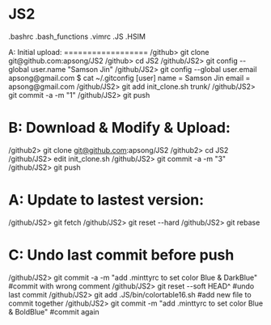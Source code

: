 JS2
===

.bashrc .bash_functions .vimrc .JS .HSIM

<Usage>
A: Initial upload:
==================
/github> git clone git@github.com:apsong/JS2
/github> cd JS2
/github/JS2> git config --global user.name "Samson Jin"
/github/JS2> git config --global user.email apsong@gmail.com
$ cat ~/.gitconfig
[user]
        name = Samson Jin
        email = apsong@gmail.com
/github/JS2> git add init_clone.sh trunk/
/github/JS2> git commit -a -m "1"
/github/JS2> git push

B: Download & Modify & Upload:
==============================
/github2> git clone git@github.com:apsong/JS2
/github2> cd JS2
/github/JS2> edit init_clone.sh
/github/JS2> git commit -a -m "3"
/github/JS2> git push

A: Update to lastest version:
=============================
/github/JS2> git fetch
/github/JS2> git reset --hard
/github/JS2> git rebase

C: Undo last commit before push
===============================
/github/JS2> git commit -a -m "add .minttyrc to set color Blue & DarkBlue"  #commit with wrong comment
/github/JS2> git reset --soft HEAD^                                                                    #undo last commit
/github/JS2> git add .JS/bin/colortable16.sh                                                      #add new file to commit together
/github/JS2> git commit -m "add .minttyrc to set color Blue & BoldBlue"       #commit again
